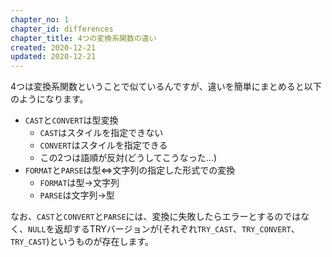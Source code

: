 ```yaml
---
chapter_no: 1
chapter_id: differences
chapter_title: 4つの変換系関数の違い
created: 2020-12-21
updated: 2020-12-21
---
```

4つは変換系関数ということで似ているんですが、違いを簡単にまとめると以下のようになります。

- `CAST`と`CONVERT`は型変換
  - `CAST`はスタイルを指定できない
  - `CONVERT`はスタイルを指定できる
  - この2つは語順が反対(どうしてこうなった…)
- `FORMAT`と`PARSE`は型⇔文字列の指定した形式での変換
  - `FORMAT`は型→文字列
  - `PARSE`は文字列→型

なお、`CAST`と`CONVERT`と`PARSE`には、変換に失敗したらエラーとするのではなく、`NULL`を返却するTRYバージョンが(それぞれ`TRY_CAST`、`TRY_CONVERT`、`TRY_CAST`)というものが存在します。
